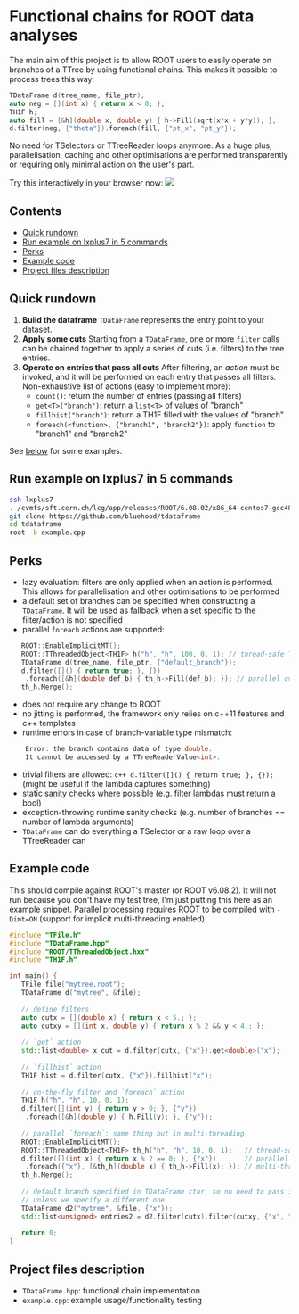 # Functional chains for ROOT data analyses
The main aim of this project is to allow ROOT users to easily operate on branches of a TTree by using functional chains.
This makes it possible to process trees this way:
```c++
TDataFrame d(tree_name, file_ptr);
auto neg = [](int x) { return x < 0; };
TH1F h;
auto fill = [&h](double x, double y) { h->Fill(sqrt(x*x + y*y)); };
d.filter(neg, {"theta"}).foreach(fill, {"pt_x", "pt_y"});
```
No need for TSelectors or TTreeReader loops anymore. As a huge plus, parallelisation, caching and other optimisations are performed transparently or requiring only minimal action on the user's part.

Try this interactively in your browser now:
<a href="https://cern.ch/swanserver/cgi-bin/go/?projurl=https://github.com/bluehood/tdataframe.git"> <img src="https://swanserver.web.cern.ch/swanserver/images/badge_swan_white_150.png" /></a>

## Contents
* [Quick rundown](#quick-rundown)
* [Run example on lxplus7 in 5 commands](#run-example-on-lxplus7-in-5-commands)
* [Perks](#perks)
* [Example code](#example-code)
* [Project files description](#project-files-description)

## Quick rundown
1. **Build the dataframe**
`TDataFrame` represents the entry point to your dataset. 
2. **Apply some cuts**
Starting from a `TDataFrame`, one or more `filter` calls can be chained together to apply a series of cuts (i.e. filters) to the tree entries.
3. **Operate on entries that pass all cuts**
After filtering, an *action* must be invoked, and it will be performed on each entry that passes all filters.
Non-exhaustive list of actions (easy to implement more):
    * `count()`: return the number of entries (passing all filters)
    * `get<T>("branch")`: return a `list<T>` of values of "branch"
    * `fillhist("branch")`: return a TH1F filled with the values of "branch"
    * `foreach(<function>, {"branch1", "branch2"})`: apply `function` to "branch1" and "branch2" 

See [below](#example-code) for some examples.

## Run example on lxplus7 in 5 commands
```bash
ssh lxplus7
. /cvmfs/sft.cern.ch/lcg/app/releases/ROOT/6.08.02/x86_64-centos7-gcc48-opt/root/bin/thisroot.sh
git clone https://github.com/bluehood/tdataframe
cd tdataframe
root -b example.cpp
```

## Perks
* lazy evaluation: filters are only applied when an action is performed. This allows for parallelisation and other optimisations to be performed
* a default set of branches can be specified when constructing a `TDataFrame`. It will be used as fallback when a set specific to the filter/action is not specified
* parallel `foreach` actions are supported:
```c++
   ROOT::EnableImplicitMT();
   ROOT::TThreadedObject<TH1F> h("h", "h", 100, 0, 1); // thread-safe TH1F
   TDataFrame d(tree_name, file_ptr, {"default_branch"});
   d.filter([]() { return true; }, {})
    .foreach([&h](double def_b) { th_h->Fill(def_b); }); // parallel over tree entries
   th_h.Merge();
```
* does not require any change to ROOT
* no jitting is performed, the framework only relies on c++11 features and c++ templates
* runtime errors in case of branch-variable type mismatch:
```c++
    Error: the branch contains data of type double.
    It cannot be accessed by a TTreeReaderValue<int>.
```
* trivial filters are allowed: `c++ d.filter([]() { return true; }, {});` (might be useful if the lambda captures something)
* static sanity checks where possible (e.g. filter lambdas must return a bool)
* exception-throwing runtime sanity checks (e.g. number of branches == number of lambda arguments)
* `TDataFrame` can do everything a TSelector or a raw loop over a TTreeReader can

## Example code
This should compile against ROOT's master (or ROOT v6.08.2).
It will not run because you don't have my test tree, I'm just putting this here as an example snippet.
Parallel processing requires ROOT to be compiled with `-Dimt=ON` (support for implicit multi-threading enabled).

```c++
#include "TFile.h"
#include "TDataFrame.hpp"                                                       
#include "ROOT/TThreadedObject.hxx"                                             
#include "TH1F.h"

int main() {                                                                    
   TFile file("mytree.root");                                                   
   TDataFrame d("mytree", &file);                                               
   
   // define filters                                                            
   auto cutx = [](double x) { return x < 5.; };                              
   auto cutxy = [](int x, double y) { return x % 2 && y < 4.; };          
                                                                                 
   // `get` action         
   std::list<double> x_cut = d.filter(cutx, {"x"}).get<double>("x");
                                                                                
   // `fillhist` action                                                
   TH1F hist = d.filter(cutx, {"x"}).fillhist("x");    
                                                                                
   // on-the-fly filter and `foreach` action      
   TH1F h("h", "h", 10, 0, 1);                                                
   d.filter([](int y) { return y > 0; }, {"y"})                         
    .foreach([&h](double y) { h.Fill(y); }, {"y"});                          
                                                                 
   // parallel `foreach`: same thing but in multi-threading                     
   ROOT::EnableImplicitMT();                                                   
   ROOT::TThreadedObject<TH1F> th_h("h", "h", 10, 0, 1);   // thread-safe TH1F                
   d.filter([](int x) { return x % 2 == 0; }, {"x"})       // parallel loop over entries  
    .foreach({"x"}, [&th_h](double x) { th_h->Fill(x); }); // multi-thread filling is performed
   th_h.Merge();                                      
                                                                                
   // default branch specified in TDataFrame ctor, so no need to pass it to `filter`
   // unless we specify a different one
   TDataFrame d2("mytree", &file, {"x"});                                      
   std::list<unsigned> entries2 = d2.filter(cutx).filter(cutxy, {"x", "y"}).collect_entries();
   
   return 0;                                                                    
}               

```

## Project files description
* `TDataFrame.hpp`: functional chain implementation
* `example.cpp`: example usage/functionality testing
